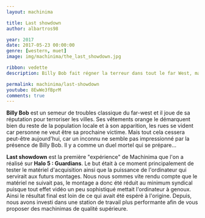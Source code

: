 ```yaml
---
layout: machinima

title: Last showdown
author: albartros98

year: 2017
date: 2017-05-23 00:00:00
genre: [western, muet]
image: img/machinima/the_last_showdown.jpg

ribbon: vedette
description: Billy Bob fait régner la terreur dans tout le far West, mais un adversaire se présente à lui et engage un duel à l'issue funeste.

permalink: machinima/last-showdown
youtube: 8EwWe3fBprM
comments: true
---
```


**Billy Bob** est un semeur de troubles classique du far-west et il joue de sa réputation pour terroriser les villes.
Ses vêtements orange le démarquent bien du reste de la population locale et à son apparition, les rues se vident car personne ne veut être sa prochaine victime.
Mais tout cela cessera peut-être aujourd'hui, car un inconnu ne semble pas impressionné par la présence de Billy Bob.
Il y a comme un duel mortel qui se prépare...

**Last showdown** est la première "expérience" de Machinima que l'on a réalisé sur **Halo 5 : Guardians**.
Le but était à ce moment principalement de tester le matériel d'acquisition ainsi que la puissance de l'ordinateur qui servirait aux futurs montages.
Nous nous sommes vite rendu compte que le matériel ne suivait pas, le montage a donc été réduit au minimum syndical puisque tout effet vidéo un peu sophistiqué mettait l'ordinateur à genoux.
Ainsi le résultat final est loin de ce qui avait été espéré à l'origine.
Depuis, nous avons investi dans une station de travail plus performante afin de vous proposer des machinimas de qualité supérieure.